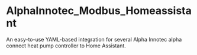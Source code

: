 # AlphaInnotec_Modbus_Homeassistant
An easy-to-use YAML-based integration for several Alpha Innotec alpha connect heat pump controller to Home Assistant.
